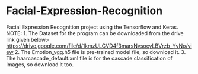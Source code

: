 # Facial-Expression-Recognition
Facial Expression Recognition project using the Tensorflow and Keras.
NOTE:
     1. The Dataset for the program can be downloaded from the drive link given below:-
        https://drive.google.com/file/d/1kmzULCVD4f3marsNvsocyLBVrzb_YvNo/view
     2. The Emotion_vgg.h5 file is pre-trained model file, so download it.
     3. The haarcascade_default.xml file is for the cascade classification of Images, so download it too.
